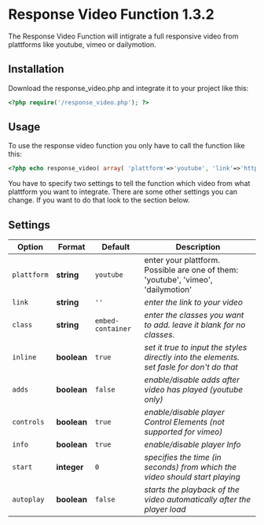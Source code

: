# Response Video Function 1.3.2
The Response Video Function will intigrate a full responsive video from plattforms like youtube, vimeo or dailymotion.

## Installation
Download the response_video.php and integrate it to your project like this:

```php
<?php require('/response_video.php'); ?>
```

## Usage
To use the response video function you only have to call the function like this:

```php
<?php echo response_video( array( 'plattform'=>'youtube', 'link'=>'http://youtube.com/watch?v=QILiHiTD3uc' ) ); ?>
```

You have to specify two settings to tell the function which video from what plattform you want to integrate. There are some other settings you can change. If you want to do that look to the section below.

## Settings
| Option        | Format          | Default | Description  |
| ------------- | ------------- | ------- | ------------ |
| `plattform` | **string** | `youtube` |enter your plattform. Possible are one of them: 'youtube', 'vimeo', 'dailymotion' |
| `link` | **string** | `''` | _enter the link to your video_ |
| `class` | **string** | `embed-container` | _enter the classes you want to add. leave it blank for no classes._ |
| `inline` | **boolean** | `true` | _set it true to input the styles directly into the elements. set fasle for don't do that_ |
| `adds` | **boolean** | `false` | _enable/disable adds after video has played (youtube only)_ |
| `controls` | **boolean** | `true` | _enable/disable player Control Elements (not supported for vimeo)_ |
| `info` | **boolean** | `true` | _enable/disable player Info_ |
| `start` | **integer** | `0` | _specifies the time (in seconds) from which the video should start playing_ |
| `autoplay` | **boolean** | `false` | _starts the playback of the video automatically after the player load_ |
